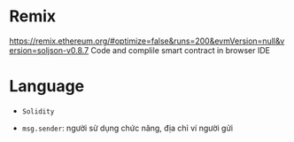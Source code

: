 # Remix

https://remix.ethereum.org/#optimize=false&runs=200&evmVersion=null&version=soljson-v0.8.7
Code and complile smart contract in browser IDE

# Language

- `Solidity`

- `msg.sender`: người sử dụng chức năng, địa chỉ ví người gửi 
